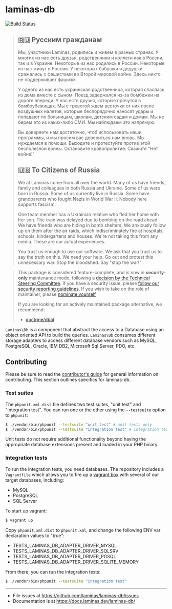 # laminas-db

[![Build Status](https://github.com/laminas/laminas-db/workflows/Continuous%20Integration/badge.svg)](https://github.com/laminas/laminas-db/actions?query=workflow%3A"Continuous+Integration")

> ## 🇷🇺 Русским гражданам
> 
> Мы, участники Laminas, родились и живем в разных странах. У многих из нас есть друзья, родственники и коллеги как в России, так и в Украине. Некоторые из нас родились в России. Некоторые из нас живут в России. У некоторых бабушки и дедушки сражались с фашистами во Второй мировой войне. Здесь никто не поддерживает фашизм.
> 
> У одного из нас есть украинская родственница, которая спаслась из дома вместе с сыном. Поезд задержался из-за бомбежки на дороге впереди. У нас есть друзья, которые прячутся в бомбоубежищах. Мы с тревогой ждем весточки от них после воздушных налетов, которые беспорядочно наносят удары и попадают по больницам, школам, детским садам и домам. Мы не берем это из каких-либо СМИ. Мы наблюдаем это напрямую.
> 
> Вы доверяете нам достаточно, чтоб использовать наши программы, и мы просим вас довериться нам вновь. Мы нуждаемся в помощи. Выходите и протестуйте против этой бесполезной войны. Остановите кровопролитие. Скажите "Нет войне!"
> 
> ## 🇺🇸 To Citizens of Russia
> 
> We at Laminas come from all over the world. Many of us have friends, family and colleagues in both Russia and Ukraine. Some of us were born in Russia. Some of us currently live in Russia. Some have grandparents who fought Nazis in World War II. Nobody here supports fascism.
> 
> One team member has a Ukrainian relative who fled her home with her son. The train was delayed due to bombing on the road ahead. We have friends who are hiding in bomb shelters. We anxiously follow up on them after the air raids, which indiscriminately fire at hospitals, schools, kindergartens and houses. We're not taking this from any media. These are our actual experiences.
> 
> You trust us enough to use our software. We ask that you trust us to say the truth on this. We need your help. Go out and protest this unnecessary war. Stop the bloodshed. Say "stop the war!"

> This package is considered feature-complete, and is now in **security-only** maintenance mode, following a [decision by the Technical Steering Committee](https://github.com/laminas/technical-steering-committee/blob/ea1ac8c8e2f00f90c6059b6bf60399bcf38bc653/meetings/minutes/2022-02-07-TSC-Minutes.md#is-laminas-db-abandoned).
> If you have a security issue, please [follow our security reporting guidelines](https://getlaminas.org/security/).
> If you wish to take on the role of maintainer, please [nominate yourself](https://github.com/laminas/technical-steering-committee/issues/new?assignees=&labels=Nomination&template=Maintainer_Nomination.md&title=%5BNOMINATION%5D%5BMAINTAINER%5D%3A+%7Bname+of+person+being+nominated%7D)
>
> If you are looking for an actively maintained package alternative, we recommend:
>
> - [doctrine/dbal](https://github.com/doctrine/dbal)

`Laminas\Db` is a component that abstract the access to a Database using an object
oriented API to build the queries. `Laminas\Db` consumes different storage adapters
to access different database vendors such as MySQL, PostgreSQL, Oracle, IBM DB2,
Microsoft Sql Server, PDO, etc.

## Contributing

Please be sure to read the [contributor's guide](https://github.com/laminas/.github/blob/main/CONTRIBUTING.md) for general information on contributing.
This section outlines specifics for laminas-db.

### Test suites

The `phpunit.xml.dist` file defines two test suites, "unit test" and "integration test".
You can run one or the other using the `--testsuite` option to `phpunit`:

```bash
$ ./vendor/bin/phpunit --testsuite "unit test" # unit tests only
$ ./vendor/bin/phpunit --testsuite "integration test" # integration tests only
```

Unit tests do not require additional functionality beyond having the appropriate database extensions present and loaded in your PHP binary.

### Integration tests

To run the integration tests, you need databases.
The repository includes a `Vagrantfile` which allows you to fire up a [vagrant box](https://app.vagrantup.com) with several of our target databases, including:

- MySQL
- PostgreSQL
- SQL Server

To start up vagrant:

```bash
$ vagrant up
```

Copy `phpunit.xml.dist` to `phpunit.xml`, and change the following ENV var declaration values to "true":

- TESTS_LAMINAS_DB_ADAPTER_DRIVER_MYSQL
- TESTS_LAMINAS_DB_ADAPTER_DRIVER_SQLSRV
- TESTS_LAMINAS_DB_ADAPTER_DRIVER_PGSQL
- TESTS_LAMINAS_DB_ADAPTER_DRIVER_SQLITE_MEMORY

From there, you can run the integration tests:

```bash
$ ./vendor/bin/phpunit --testsuite "integration test"
```

-----

- File issues at https://github.com/laminas/laminas-db/issues
- Documentation is at https://docs.laminas.dev/laminas-db/
